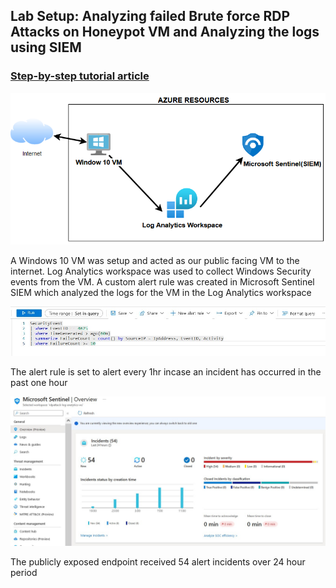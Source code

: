 ## Lab Setup: Analyzing failed Brute force RDP Attacks on Honeypot VM and Analyzing the logs using SIEM
### [Step-by-step tutorial article](https://medium.com/@okeyopaul/creating-a-honeypot-windows-10-virtual-machine-and-analyzing-the-logs-using-microsoft-sentinel-985b57979c41#5258)

<img src="https://github.com/paulokeyo/failedRDPAttacks/blob/main/assets/Azure%20resources.png?raw=true"/>

A Windows 10 VM was setup and acted as our public facing VM to the internet. Log Analytics workspace was used to collect Windows Security events from the VM. A custom alert rule was created in Microsoft Sentinel SIEM which analyzed the logs for the VM in the Log Analytics workspace  

<img src="https://github.com/paulokeyo/failedRDPAttacks/blob/main/assets/SIEM%20alert%20rule.jpg?raw=true"/>

The alert rule is set to alert every 1hr incase an incident has occurred in the past one hour

<img src="https://github.com/paulokeyo/failedRDPAttacks/blob/main/assets/Incidents.jpg?raw=true"/>

The publicly exposed endpoint received 54 alert incidents over 24 hour period
